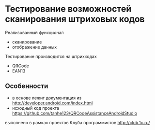 # Тестирование возможностей сканирования штриховых кодов

Реализованный функционал

* сканирование
* отображение данных

Тестирование производится на штрихкодах

* QRCode
* EAN13

## Особенности

* в основе лежит документация из http://developer.android.com/index.html
* исходный код проекта https://github.com/tanhe123/QRCodeAssistanceAndroidStudio


выполнено в рамках проектов Клуба программистов http://club.1c.ru/
